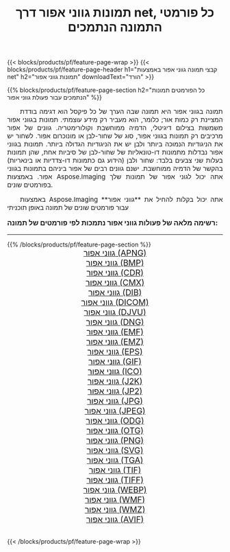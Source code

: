 ﻿---
title: תמונות גווני אפור דרך net, כל פורמטי התמונה הנתמכים 
weight: 3920
url: /he/net/grayscale/ 
lang: he
langdirlevel: 2
locales: zh-hans,ja,it,ru,de,es,fr,nl,id,lt,pl,pt,vi,tr,ko,zh-hant,ar,hi,th,sv,cs,uk,he
description: באמצעות Aspose.Imaging תוכל בקלות גווני אפור תמונות באמצעות net
---

{{< blocks/products/pf/feature-page-wrap >}}
{{< blocks/products/pf/feature-page-header h1="קבצי תמונה גווני אפור באמצעות net" h2="תמונות גווני אפור" downloadText="הורד" >}}


{{% blocks/products/pf/feature-page-section  h2="כל הפורמטים  תמונות הנתמכים עבור פעולת גווני אפור" %}}
<p align="justify" style="text-indent:2em;font-size:15px;">
תמונה בגווני אפור היא תמונה שבה הערך של כל פיקסל הוא דגימה בודדת המציינת רק כמות אור; כלומר, הוא מעביר רק מידע עוצמתי. תמונות בגווני אפור משמשות בצילום דיגיטלי, הדמיה ממוחשבת וקולורימטריה. גוונים של אפור מרכיבים רק תמונות בגווני אפור, סוג של שחור-לבן או מונוכרום אפור. לשחור יש את הניגודיות הנמוכה ביותר ולבן יש את הניגודיות הגדולה ביותר. תמונות בגווני אפור נבדלות מתמונות דו-טונאליות של שחור-לבן של סיביות אחת, שהן תמונות בעלות שני צבעים בלבד: שחור ולבן (הידוע גם כתמונות דו-צדדיות או בינאריות) בהקשר של הדמיה ממוחשבת. ישנם גוונים רבים של אפור ביניהם בתמונות בגווני אפור. באמצעות Aspose.Imaging אתה יכול לגוני אפור של תמונות שלך בפורמטים שונים.
</p>
<p align="justify" style="text-indent:2em;font-size:15px;">
באמצעות Aspose.Imaging אתה יכול בקלות להחיל את **גווני אפור** עבור פורמטים שונים של תמונה באופן תוכניתי
</p>
<h3 style="margin-top:16px;">
רשימה מלאה של פעולות גווני אפור נתמכות לפי פורמטים של תמונה:
</h3>
<hr/>
{{% /blocks/products/pf/feature-page-section %}}
<div class="container-fluid productfamilypage bg-gray">
    <div class="convertypes bg-gray agp-content section">
        <div class="container">
		<div class="row other-converters" style="gap: 10px;font-size: 19px;text-align:center;">
		    <div class='col-md-3 other-converter remove-lp remove-rp'><a href="/imaging/he/net/grayscale/apng/" style="padding:15px;">גווני אפור (APNG)</a></div><div class='col-md-3 other-converter remove-lp remove-rp'><a href="/imaging/he/net/grayscale/bmp/" style="padding:15px;">גווני אפור (BMP)</a></div><div class='col-md-3 other-converter remove-lp remove-rp'><a href="/imaging/he/net/grayscale/cdr/" style="padding:15px;">גווני אפור (CDR)</a></div><div class='col-md-3 other-converter remove-lp remove-rp'><a href="/imaging/he/net/grayscale/cmx/" style="padding:15px;">גווני אפור (CMX)</a></div><div class='col-md-3 other-converter remove-lp remove-rp'><a href="/imaging/he/net/grayscale/dib/" style="padding:15px;">גווני אפור (DIB)</a></div><div class='col-md-3 other-converter remove-lp remove-rp'><a href="/imaging/he/net/grayscale/dicom/" style="padding:15px;">גווני אפור (DICOM)</a></div><div class='col-md-3 other-converter remove-lp remove-rp'><a href="/imaging/he/net/grayscale/djvu/" style="padding:15px;">גווני אפור (DJVU)</a></div><div class='col-md-3 other-converter remove-lp remove-rp'><a href="/imaging/he/net/grayscale/dng/" style="padding:15px;">גווני אפור (DNG)</a></div><div class='col-md-3 other-converter remove-lp remove-rp'><a href="/imaging/he/net/grayscale/emf/" style="padding:15px;">גווני אפור (EMF)</a></div><div class='col-md-3 other-converter remove-lp remove-rp'><a href="/imaging/he/net/grayscale/emz/" style="padding:15px;">גווני אפור (EMZ)</a></div><div class='col-md-3 other-converter remove-lp remove-rp'><a href="/imaging/he/net/grayscale/eps/" style="padding:15px;">גווני אפור (EPS)</a></div><div class='col-md-3 other-converter remove-lp remove-rp'><a href="/imaging/he/net/grayscale/gif/" style="padding:15px;">גווני אפור (GIF)</a></div><div class='col-md-3 other-converter remove-lp remove-rp'><a href="/imaging/he/net/grayscale/ico/" style="padding:15px;">גווני אפור (ICO)</a></div><div class='col-md-3 other-converter remove-lp remove-rp'><a href="/imaging/he/net/grayscale/j2k/" style="padding:15px;">גווני אפור (J2K)</a></div><div class='col-md-3 other-converter remove-lp remove-rp'><a href="/imaging/he/net/grayscale/jp2/" style="padding:15px;">גווני אפור (JP2)</a></div><div class='col-md-3 other-converter remove-lp remove-rp'><a href="/imaging/he/net/grayscale/jpg/" style="padding:15px;">גווני אפור (JPG)</a></div><div class='col-md-3 other-converter remove-lp remove-rp'><a href="/imaging/he/net/grayscale/jpeg/" style="padding:15px;">גווני אפור (JPEG)</a></div><div class='col-md-3 other-converter remove-lp remove-rp'><a href="/imaging/he/net/grayscale/odg/" style="padding:15px;">גווני אפור (ODG)</a></div><div class='col-md-3 other-converter remove-lp remove-rp'><a href="/imaging/he/net/grayscale/otg/" style="padding:15px;">גווני אפור (OTG)</a></div><div class='col-md-3 other-converter remove-lp remove-rp'><a href="/imaging/he/net/grayscale/png/" style="padding:15px;">גווני אפור (PNG)</a></div><div class='col-md-3 other-converter remove-lp remove-rp'><a href="/imaging/he/net/grayscale/svg/" style="padding:15px;">גווני אפור (SVG)</a></div><div class='col-md-3 other-converter remove-lp remove-rp'><a href="/imaging/he/net/grayscale/tga/" style="padding:15px;">גווני אפור (TGA)</a></div><div class='col-md-3 other-converter remove-lp remove-rp'><a href="/imaging/he/net/grayscale/tif/" style="padding:15px;">גווני אפור (TIF)</a></div><div class='col-md-3 other-converter remove-lp remove-rp'><a href="/imaging/he/net/grayscale/tiff/" style="padding:15px;">גווני אפור (TIFF)</a></div><div class='col-md-3 other-converter remove-lp remove-rp'><a href="/imaging/he/net/grayscale/webp/" style="padding:15px;">גווני אפור (WEBP)</a></div><div class='col-md-3 other-converter remove-lp remove-rp'><a href="/imaging/he/net/grayscale/wmf/" style="padding:15px;">גווני אפור (WMF)</a></div><div class='col-md-3 other-converter remove-lp remove-rp'><a href="/imaging/he/net/grayscale/wmz/" style="padding:15px;">גווני אפור (WMZ)</a></div><div class='col-md-3 other-converter remove-lp remove-rp'><a href="/imaging/he/net/grayscale/avif/" style="padding:15px;">גווני אפור (AVIF)</a></div>
                </div>
        </div>
    </div>
</div>
<br/>

{{< /blocks/products/pf/feature-page-wrap >}}
